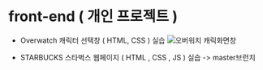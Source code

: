 # front-end ( 개인 프로젝트 )

* Overwatch 캐릭터 선택창 ( HTML, CSS ) 실습
![오버워치 캐릭화면창](https://github.com/user-attachments/assets/3b252aff-534b-4a64-bd33-694d0246a157)


* STARBUCKS 스타벅스 웹페이지 ( HTML , CSS , JS ) 실습 -> master브런치
